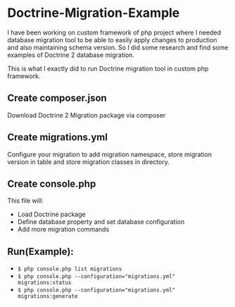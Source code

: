 # Doctrine-Migration-Example
I have been working on custom framework of php project where I needed database migration tool to be able to easily apply changes to production and also maintaining schema version. So I did some research and find some examples of Doctrine 2 database migration.

This is what I exactly did to run Doctrine migration tool in custom php framework.

##  Create composer.json
Download Doctrine 2 Migration package via composer


##  Create migrations.yml
Configure your migration to add migration namespace, store migration version in table and store migration classes in directory.


##  Create console.php
This file will:

- Load Doctrine package
- Define database property and set database configuration
- Add more migration commands


## Run(Example):

- `$ php console.php list migrations`
- `$ php console.php --configuration="migrations.yml" migrations:status`
- `$ php console.php --configuration="migrations.yml" migrations:generate`
